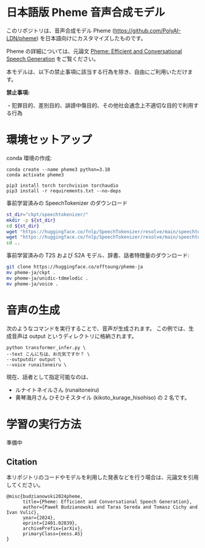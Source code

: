 # 日本語版 Pheme 音声合成モデル

このリポジトリは、音声合成モデル Pheme (https://github.com/PolyAI-LDN/pheme) を日本語向けにカスタマイズしたものです。

Pheme の詳細については、元論文 [Pheme: Efficient and Conversational Speech Generation](https://arxiv.org/pdf/2401.02839.pdf) をご覧ください。

本モデルは、以下の禁止事項に該当する行為を除き、自由にご利用いただけます。

**禁止事項:**

・犯罪目的、差別目的、誹謗中傷目的、その他社会通念上不適切な目的で利用する行為

# 環境セットアップ

conda 環境の作成:

``` 
conda create --name pheme3 python=3.10
conda activate pheme3

pip3 install torch torchvision torchaudio
pip3 install -r requirements.txt --no-deps
```

事前学習済みの SpeechTokenizer のダウンロード

``` bash
st_dir="ckpt/speechtokenizer/"
mkdir -p ${st_dir}
cd ${st_dir}
wget "https://huggingface.co/fnlp/SpeechTokenizer/resolve/main/speechtokenizer_hubert_avg/SpeechTokenizer.pt"
wget "https://huggingface.co/fnlp/SpeechTokenizer/resolve/main/speechtokenizer_hubert_avg/config.json" 
cd ..
```

事前学習済みの T2S および S2A モデル、辞書、話者特徴量のダウンロード:

``` bash
git clone https://huggingface.co/offtoung/pheme-ja
mv pheme-ja/ckpt .
mv pheme-ja/unidic-tdmelodic .
mv pheme-ja/voice .
```

# 音声の生成

次のようなコマンドを実行することで、音声が生成されます。
この例では、生成音声は output というディレクトリに格納されます。

```
python transformer_infer.py \
--text こんにちは、お元気ですか？ \
--outputdir output \
--voice runaitoneiru \
```

現在、話者として指定可能なのは、
- ルナイトネイルさん (runaitoneiru)
- 黄琴海月さん ひそひそスタイル (kikoto_kurage_hisohiso)
の 2 名です。

# 学習の実行方法
準備中

## Citation

本リポジトリのコードやモデルを利用した発表などを行う場合は、元論文を引用してください。

```Tex
@misc{budzianowski2024pheme,
      title={Pheme: Efficient and Conversational Speech Generation}, 
      author={Paweł Budzianowski and Taras Sereda and Tomasz Cichy and Ivan Vulić},
      year={2024},
      eprint={2401.02839},
      archivePrefix={arXiv},
      primaryClass={eess.AS}
}
```
